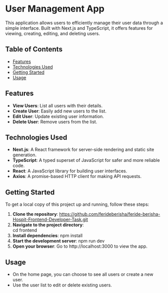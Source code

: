 # User Management App
This application allows users to efficiently manage their user data through a simple interface. Built with Next.js and TypeScript, it offers features for viewing, creating, editing, and deleting users.

## Table of Contents
- [Features](#features)
- [Technologies Used](#technologies-used)
- [Getting Started](#getting-started)
- [Usage](#usage)

## Features
- **View Users**: List all users with their details.
- **Create User**: Easily add new users to the list.
- **Edit User**: Update existing user information.
- **Delete User**: Remove users from the list.

## Technologies Used
- **Next.js**: A React framework for server-side rendering and static site generation.
- **TypeScript**: A typed superset of JavaScript for safer and more reliable code.
- **React**: A JavaScript library for building user interfaces.
- **Axios**: A promise-based HTTP client for making API requests.

## Getting Started
To get a local copy of this project up and running, follow these steps:

1. **Clone the repository**:
https://github.com/ferideberisha/feride-berisha-Hospit-Frontend-Developer-Task.git
2.  **Navigate to the project directory**:  
cd frontend
3. **Install dependencies**:
npm install
4. **Start the development server**:
npm run dev
5. **Open your browser**: Go to http://localhost:3000 to view the app.

## Usage
- On the home page, you can choose to see all users or create a new user.
- Use the user list to edit or delete existing users.

